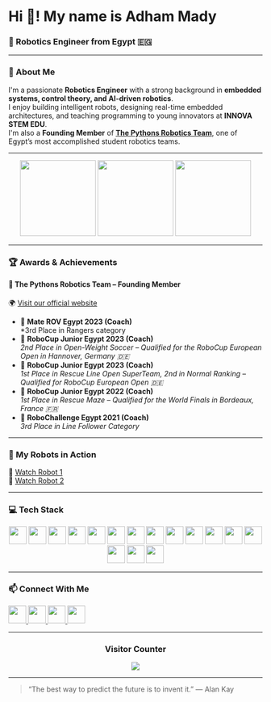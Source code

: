# Hi 👋! My name is Adham Mady
### 🤖 Robotics Engineer from Egypt 🇪🇬
---

### 🚀 About Me
I'm a passionate **Robotics Engineer** with a strong background in **embedded systems, control theory, and AI-driven robotics**.  
I enjoy building intelligent robots, designing real-time embedded architectures, and teaching programming to young innovators at **INNOVA STEM EDU**.  
I'm also a **Founding Member** of [**The Pythons Robotics Team**](https://www.the-pythons.com/), one of Egypt’s most accomplished student robotics teams.

---

<div align="center">

  <!-- GitHub Stats -->
  <img src="https://github-readme-stats.vercel.app/api?username=adhamady&show_icons=true&include_all_commits=true&count_private=true&theme=dracula&hide_border=false" height="150" />

  <!-- Top Languages -->
  <img src="https://github-readme-stats.vercel.app/api/top-langs?username=adhamady&layout=compact&card_width=320&langs_count=6&theme=dracula&hide_border=false" height="150" />

  <!-- Streak Stats -->
  <img src="https://github-readme-streak-stats.herokuapp.com/?user=adhamady&theme=dark&hide_border=false" height="150" />
</div>

---

### 🏆 Awards & Achievements

#### 🐍 **The Pythons Robotics Team** – Founding Member
🌍 [Visit our official website](https://www.the-pythons.com/)

- 🥉 **Mate ROV Egypt 2023 (Coach)**  
  *3rd Place in Rangers category 
- 🥈 **RoboCup Junior Egypt 2023 (Coach)**  
  *2nd Place in Open-Weight Soccer – Qualified for the RoboCup European Open in Hannover, Germany 🇩🇪*
- 🥇 **RoboCup Junior Egypt 2023 (Coach)**  
  *1st Place in Rescue Line Open SuperTeam, 2nd in Normal Ranking – Qualified for RoboCup European Open 🇩🇪*
- 🥇 **RoboCup Junior Egypt 2022 (Coach)**  
  *1st Place in Rescue Maze – Qualified for the World Finals in Bordeaux, France 🇫🇷*
- 🥉 **RoboChallenge Egypt 2021 (Coach)**  
  *3rd Place in Line Follower Category*

---

### 🤖 My Robots in Action
🎥 [Watch Robot 1](https://youtu.be/PmGN0taP7g4)  
🎥 [Watch Robot 2](https://youtu.be/dFQNPVYAjzY)

---

### 💻 Tech Stack
<div align="center">
  <img src="https://cdn.jsdelivr.net/gh/devicons/devicon/icons/python/python-original.svg" height="35" />
  <img src="https://cdn.jsdelivr.net/gh/devicons/devicon/icons/c/c-original.svg" height="35" />
  <img src="https://cdn.jsdelivr.net/gh/devicons/devicon/icons/cplusplus/cplusplus-original.svg" height="35" />
  <img src="https://cdn.jsdelivr.net/gh/devicons/devicon/icons/java/java-original.svg" height="35" />
  <img src="https://cdn.jsdelivr.net/gh/devicons/devicon/icons/html5/html5-original.svg" height="35" />
  <img src="https://cdn.jsdelivr.net/gh/devicons/devicon/icons/css3/css3-original.svg" height="35" />
  <img src="https://cdn.jsdelivr.net/gh/devicons/devicon/icons/javascript/javascript-original.svg" height="35" />
  <img src="https://cdn.jsdelivr.net/gh/devicons/devicon/icons/react/react-original.svg" height="35" />
  <img src="https://cdn.jsdelivr.net/gh/devicons/devicon/icons/bash/bash-original.svg" height="35" />
  <img src="https://cdn.jsdelivr.net/gh/devicons/devicon/icons/git/git-original.svg" height="35" />
  <img src="https://cdn.jsdelivr.net/gh/devicons/devicon/icons/matlab/matlab-original.svg" height="35" />
  <img src="https://cdn.jsdelivr.net/gh/devicons/devicon/icons/opencv/opencv-original.svg" height="35" />
  <img src="https://cdn.jsdelivr.net/gh/devicons/devicon/icons/numpy/numpy-original.svg" height="35" />
  <img src="https://cdn.jsdelivr.net/gh/devicons/devicon/icons/pytorch/pytorch-original.svg" height="35" />
  <img src="https://cdn.jsdelivr.net/gh/devicons/devicon/icons/raspberrypi/raspberrypi-original.svg" height="35" />
  <img src="https://cdn.jsdelivr.net/gh/devicons/devicon/icons/arduino/arduino-original.svg" height="35" />
</div>

---

### 📫 Connect With Me
<div align="left">
  <a href="https://www.youtube.com/@YourChannel" target="_blank">
    <img src="https://img.shields.io/static/v1?message=Youtube&logo=youtube&color=FF0000&logoColor=white&style=for-the-badge" height="35" />
  </a>
  <a href="https://discord.gg/YourInviteCode" target="_blank">
    <img src="https://img.shields.io/static/v1?message=Discord&logo=discord&color=7289DA&logoColor=white&style=for-the-badge" height="35" />
  </a>
  <a href="mailto:adham.mady@gmail.com" target="_blank">
    <img src="https://img.shields.io/static/v1?message=Gmail&logo=gmail&color=D14836&logoColor=white&style=for-the-badge" height="35" />
  </a>
  <a href="https://www.linkedin.com/in/adhammady" target="_blank">
    <img src="https://img.shields.io/static/v1?message=LinkedIn&logo=linkedin&color=0077B5&logoColor=white&style=for-the-badge" height="35" />
  </a>
</div>

---

<div align="center">

### Visitor Counter
<img src="https://komarev.com/ghpvc/?username=adhamady&style=for-the-badge&color=blue" />

</div>

---

> “The best way to predict the future is to invent it.” — Alan Kay
